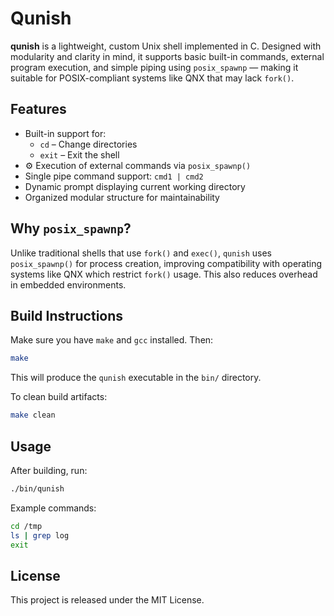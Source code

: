 
# Qunish

**qunish** is a lightweight, custom Unix shell implemented in C. Designed with modularity and clarity in mind, it supports basic built-in commands, external program execution, and simple piping using `posix_spawnp` — making it suitable for POSIX-compliant systems like QNX that may lack `fork()`.

## Features

- Built-in support for:
  - `cd` – Change directories
  - `exit` – Exit the shell
- ⚙️ Execution of external commands via `posix_spawnp()`
- Single pipe command support: `cmd1 | cmd2`
- Dynamic prompt displaying current working directory
- Organized modular structure for maintainability

## Why `posix_spawnp`?

Unlike traditional shells that use `fork()` and `exec()`, `qunish` uses `posix_spawnp()` for process creation, improving compatibility with operating systems like QNX which restrict `fork()` usage. This also reduces overhead in embedded environments.

## Build Instructions

Make sure you have `make` and `gcc` installed. Then:

```bash
make
```

This will produce the `qunish` executable in the `bin/` directory.

To clean build artifacts:

```bash
make clean
```

## Usage

After building, run:

```bash
./bin/qunish
```

Example commands:

```bash
cd /tmp
ls | grep log
exit
```

## License

This project is released under the MIT License.